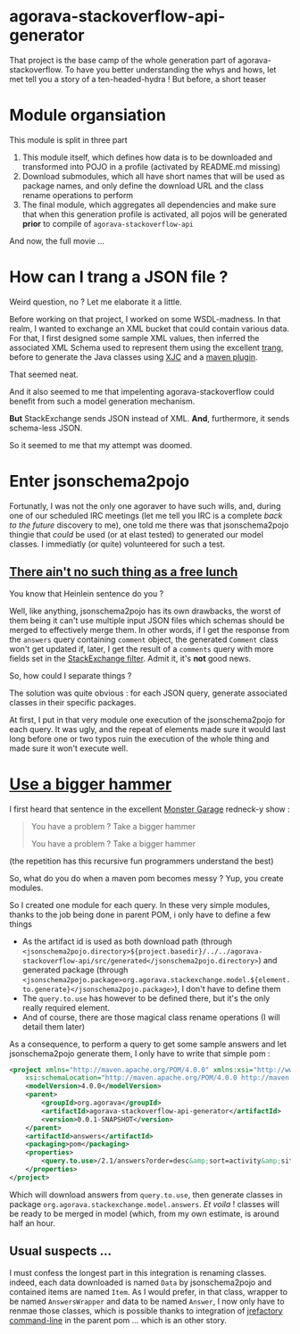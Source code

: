 agorava-stackoverflow-api-generator
===================================

That project is the base camp of the whole generation part of agorava-stackoverflow. To have you better understanding the whys and hows, let met tell you a story of a ten-headed-hydra ! But before, a short teaser

# Module organsiation #

This module is split in three part

 1. This module itself, which defines how data is to be downloaded and transformed into POJO in a profile (activated by README.md missing)
 1. Download submodules, which all have short names that will be used as package names, and only define the download URL and the class rename operations to perform
 1. The final module, which aggregates all dependencies and make sure that when this generation profile is activated, all pojos will be generated **prior** to compile of `agorava-stackoverflow-api`

And now, the full movie ...

# How can I trang a JSON file ?	#

Weird question, no ? Let me elaborate it a little.

Before working on that project, I worked on some WSDL-madness. In that realm, I wanted to exchange an XML bucket that could contain various data. For that, I first designed some sample XML values, then inferred the associated XML Schema used to represent them using the excellent [trang](http://www.thaiopensource.com/relaxng/trang.html), before to generate the Java classes using [XJC](http://marxsoftware.blogspot.fr/2011/04/jaxbxjc-java-generation-with-dtd.html) and a [maven plugin](http://maven-plugins.sourceforge.net/maven-jaxb-plugin/).

That seemed neat.

And it also seemed to me that impelenting agorava-stackoverflow could benefit from such a model generation mechanism.

**But** StackExchange sends JSON instead of XML. **And**, furthermore, it sends schema-less JSON.

So it seemed to me that my attempt was doomed.

# Enter jsonschema2pojo #

Fortunatly, I was not the only one agoraver to have such wills, and, during one of our scheduled IRC meetings (let me tell you IRC is a complete *back to the future* discovery to me), one told me there was that jsonschema2pojo thingie that *could* be used (or at elast tested) to generated our model classes. I immediatly (or quite) volunteered for such a test.

## [There ain't no such thing as a free lunch](https://en.wikipedia.org/wiki/There_ain't_no_such_thing_as_a_free_lunch) ##

You know that Heinlein sentence do you ?

Well, like anything, jsonschema2pojo has its own drawbacks, the worst of them being it can't use multiple input JSON files which schemas should be merged to effectively merge them. In other words, if I get the response from the `answers` query containing `comment` object, the generated `Comment` class won't get updated if, later, I get the result of a `comments` query with more fields set in the [StackExchange filter](http://api.stackexchange.com/docs/filters). Admit it, it's **not** good news.

So, how could I separate things ?

The solution was quite obvious : for each JSON query, generate associated classes in their specific packages.

At first, I put in that very module one execution of the jsonschema2pojo for each query. It was ugly, and the repeat of elements made sure it would last long before one or two typos ruin the execution of the whole thing and made sure it won't execute well.

# [Use a bigger hammer](http://www.urbandictionary.com/define.php?term=UABH&defid=4104789) #

I first heard that sentence in the excellent [Monster Garage](https://en.wikipedia.org/wiki/Monster_Garage) redneck-y show :

> You have a problem ? Take a bigger hammer
>
> You have a problem ? Take a bigger hammer

(the repetition has this recursive fun programmers understand the best)

So, what do you do when a maven pom becomes messy ? Yup, you create modules.

So I created one module for each query. In these very simple modules, thanks to the job being done in parent POM, i only have to define a few things

 * As the artifact id is used as both download path (through `<jsonschema2pojo.directory>${project.basedir}/../../agorava-stackoverflow-api/src/generated</jsonschema2pojo.directory>`) and generated package (through `<jsonschema2pojo.package>org.agorava.stackexchange.model.${element.to.generate}</jsonschema2pojo.package>`), I don't have to define them
 * The `query.to.use` has however to be defined there, but it's the only really required element.
 * And of course, there are those magical class rename operations (I will detail them later)

As a consequence, to perform a query to get some sample answers and let jsonschema2pojo generate them, I only have to write that simple pom :

```xml
<project xmlns="http://maven.apache.org/POM/4.0.0" xmlns:xsi="http://www.w3.org/2001/XMLSchema-instance"
	xsi:schemaLocation="http://maven.apache.org/POM/4.0.0 http://maven.apache.org/xsd/maven-4.0.0.xsd">
	<modelVersion>4.0.0</modelVersion>
	<parent>
		<groupId>org.agorava</groupId>
		<artifactId>agorava-stackoverflow-api-generator</artifactId>
		<version>0.0.1-SNAPSHOT</version>
	</parent>
	<artifactId>answers</artifactId>
	<packaging>pom</packaging>
	<properties>
		<query.to.use>/2.1/answers?order=desc&amp;sort=activity&amp;site=stackoverflow&amp;filter=!nQVDObG3Lx</query.to.use>
	</properties>
</project>
```

Which will download answers from `query.to.use`, then generate classes in package `org.agorava.stackexchange.model.answers`. *Et voila* ! classes will be ready to be merged in model (which, from my own estimate, is around half an hour.

## Usual suspects ... ##

I must confess the longest part in this integration is renaming classes. indeed, each data downloaded is named `Data` by jsonschema2pojo and contained items are named `Item`. As I would prefer, in that class, wrapper to be named `AnswersWrapper` and data to be named `Answer`, I now only have to renmae those classes, which is possible thanks to integration of [jrefactory command-line](http://jrefactory.sourceforge.net/csr-commandline.html) in the parent pom ... which is an other story.